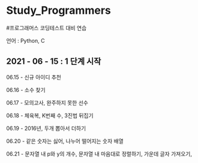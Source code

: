 # Study_Programmers

 #프로그래머스 코딩테스트 대비 연습
 
 언어 : Python, C
 
 2021 - 06 - 15 : 1 단계 시작
----------------------------------------------
06.15 - 신규 아이디 추천

06.16 - 소수 찾기

06.17 - 모의고사, 완주하지 못한 선수

06.18 - 체육복, K번째 수, 3진법 뒤집기

06.19 - 2016년, 두개 뽑아서 더하기

06.20 - 같은 숫자는 싫어, 나누어 떨어지는 숫자 배열

06.21 - 문자열 내 p와 y의 개수, 문자열 내 마음대로 정렬하기, 가운데 글자 가져오기, 


